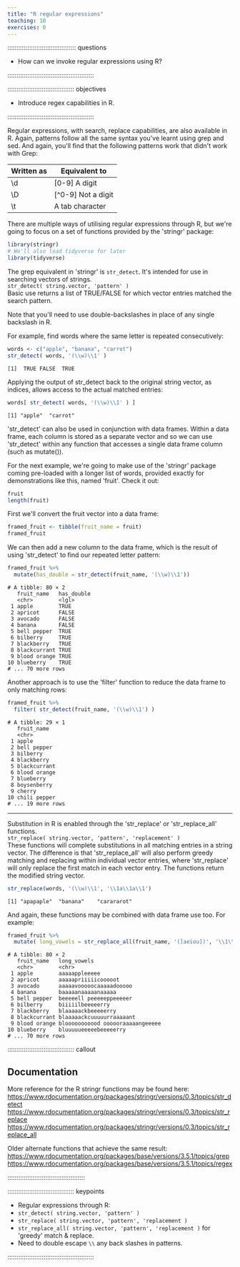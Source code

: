 ```yaml
---
title: "R regular expressions"
teaching: 10
exercises: 0
---
```

  
:::::::::::::::::::::::::::::::::::::: questions 

- How can we invoke regular expressions using R?

::::::::::::::::::::::::::::::::::::::::::::::::
  
::::::::::::::::::::::::::::::::::::: objectives

- Introduce regex capabilities in R.

::::::::::::::::::::::::::::::::::::::::::::::::
  
  
Regular expressions, with search, replace capabilities, are also available in R.
Again, patterns follow all the same syntax you've learnt using grep and sed.
And again, you'll find that the following patterns work that didn't work with Grep:  
  
Written as | Equivalent to
----|----
\\d | [0-9] A digit
\\D | [^0-9] Not a digit
\\t | A tab character

  
There are multiple ways of utilising regular expressions through R, but we're going to focus on
a set of functions provided by the 'stringr' package:  

~~~r
library(stringr)
# We'll also load tidyverse for later
library(tidyverse)
~~~
  
The grep equivalent in 'stringr' is `str_detect`. It's intended for use in searching vectors of strings.  
```str_detect( string.vector, 'pattern' )```  
Basic use returns a list of TRUE/FALSE for which vector entries matched the search pattern.  
  
Note that you'll need to use double-backslashes in place of any single backslash in R.  
  
For example, find words where the same letter is repeated consecutively:  
~~~r
words <- c("apple", "banana", "carrot")
str_detect( words, '(\\w)\\1' )
~~~

~~~output
[1]  TRUE FALSE  TRUE
~~~


Applying the output of str_detect back to the original string vector, as indices, allows access to the actual matched entries:
~~~r
words[ str_detect( words, '(\\w)\\1' ) ]
~~~

~~~output
[1] "apple"  "carrot"
~~~
  
  
'str_detect' can also be used in conjunction with data frames. Within a data frame, each column is stored as a separate vector
and so we can use 'str_detect' within any function that accesses a single data frame column (such as mutate()).  
  
For the next example, we're going to make use of the 'stringr' package coming pre-loaded with a longer list of words, provided 
exactly for demonstrations like this, named 'fruit'.  Check it out:  

~~~r
fruit
length(fruit)
~~~
  
First we'll convert the fruit vector into a data frame:  
  
~~~r
framed_fruit <- tibble(fruit_name = fruit)
framed_fruit
~~~
  
We can then add a new column to the data frame, which is the result of using 'str_detect' to find our repeated letter pattern:  
  
~~~r
framed_fruit %>% 
  mutate(has_double = str_detect(fruit_name, '(\\w)\\1'))
~~~
  
~~~output
# A tibble: 80 × 2
   fruit_name   has_double
   <chr>        <lgl>     
 1 apple        TRUE      
 2 apricot      FALSE     
 3 avocado      FALSE     
 4 banana       FALSE     
 5 bell pepper  TRUE      
 6 bilberry     TRUE      
 7 blackberry   TRUE      
 8 blackcurrant TRUE      
 9 blood orange TRUE      
10 blueberry    TRUE      
# ... 70 more rows
~~~
  
Another approach is to use the 'filter' function to reduce the data frame to only matching rows:  
  
~~~r
framed_fruit %>% 
  filter( str_detect(fruit_name, '(\\w)\\1') )
~~~
  
~~~output
# A tibble: 29 × 1
   fruit_name  
   <chr>       
 1 apple       
 2 bell pepper 
 3 bilberry    
 4 blackberry  
 5 blackcurrant
 6 blood orange
 7 blueberry   
 8 boysenberry 
 9 cherry      
10 chili pepper
# ... 19 more rows
~~~  
  
  
---

Substitution in R is enabled through the 'str_replace' or 'str_replace_all' functions.  
```str_replace( string.vector, 'pattern', 'replacement' )```  
These functions will complete substitutions in all matching entries in a string vector. 
The difference is that 'str_replace_all' will also perform greedy matching and replacing within
individual vector entries, where 'str_replace' will only replace the first match in each vector
entry.  The functions return the modified string vector.
  
~~~r
str_replace(words, '(\\w)\\1', '\\1a\\1a\\1')
~~~
  
~~~output
[1] "apapaple"  "banana"    "carararot"
~~~
  
And again, these functions may be combined with data frame use too.  For example:  
  
~~~r
framed_fruit %>% 
  mutate( long_vowels = str_replace_all(fruit_name, '([aeiou])', '\\1\\1\\1\\1\\1') )
~~~  
  
~~~output
# A tibble: 80 × 2
   fruit_name   long_vowels                     
   <chr>        <chr>                           
 1 apple        aaaaappleeeee                   
 2 apricot      aaaaapriiiiicooooot             
 3 avocado      aaaaavooooocaaaaadooooo         
 4 banana       baaaaanaaaaanaaaaa              
 5 bell pepper  beeeeell peeeeeppeeeeer         
 6 bilberry     biiiiilbeeeeerry                
 7 blackberry   blaaaaackbeeeeerry              
 8 blackcurrant blaaaaackcuuuuurraaaaant        
 9 blood orange blooooooooood oooooraaaaangeeeee
10 blueberry    bluuuuueeeeebeeeeerry           
# ... 70 more rows
~~~
    
  
::::::::::::::::::::::::::::::::::::: callout

## Documentation  

More reference for the R stringr functions may be found here:    
https://www.rdocumentation.org/packages/stringr/versions/0.3/topics/str_detect  
https://www.rdocumentation.org/packages/stringr/versions/0.3/topics/str_replace  
https://www.rdocumentation.org/packages/stringr/versions/0.3/topics/str_replace_all  
  
Older alternate functions that achieve the same result:  
https://www.rdocumentation.org/packages/base/versions/3.5.1/topics/grep  
https://www.rdocumentation.org/packages/base/versions/3.5.1/topics/regex  
  
:::::::::::::::::::::::::::::::::::::::::::  
  
  
::::::::::::::::::::::::::::::::::::: keypoints 

- Regular expressions through R:
- ```str_detect( string.vector, 'pattern' )```
- ```str_replace( string.vector, 'pattern', 'replacement )```
- ```str_replace_all( string.vector, 'pattern', 'replacement )``` for 'greedy' match & replace.
- Need to double escape ```\\``` any back slashes in patterns.

::::::::::::::::::::::::::::::::::::::::::::::::
  

[r-markdown]: https://rmarkdown.rstudio.com/
